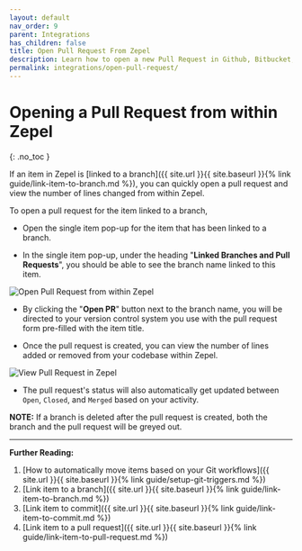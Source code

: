 ```yaml
---
layout: default
nav_order: 9
parent: Integrations
has_children: false
title: Open Pull Request From Zepel
description: Learn how to open a new Pull Request in Github, Bitbucket, or Gitlab using Zepel's UI.
permalink: integrations/open-pull-request/
---
```

# Opening a Pull Request from within Zepel
{: .no_toc }

If an item in Zepel is [linked to a branch]({{ site.url }}{{ site.baseurl }}{% link guide/link-item-to-branch.md %}), you can quickly open a pull request and view the number of lines changed from within Zepel.

To open a pull request for the item linked to a branch,

- Open the single item pop-up for the item that has been linked to a branch.

- In the single item pop-up, under the heading "**Linked Branches and Pull Requests**", you should be able to see the branch name linked to this item.

![Open Pull Request from within Zepel](/guide/assets/uploads/zepel-open-pull-request.png "Open Pull Request")

- By clicking the "**Open PR**" button next to the branch name, you will be directed to your version control system you use with the pull request form pre-filled with the item title.

- Once the pull request is created, you can view the number of lines added or removed from your codebase within Zepel.

![View Pull Request in Zepel](/guide/assets/uploads/zepel-pull-request-opened.png "View Pull Request")

- The pull request's status will also automatically get updated between ```Open```, ```Closed```, and ```Merged``` based on your activity.

**NOTE:** If a branch is deleted after the pull request is created, both the branch and the pull request will be greyed out.

---

__Further Reading:__ 

1. [How to automatically move items based on your Git workflows]({{ site.url }}{{ site.baseurl }}{% link guide/setup-git-triggers.md %})
1. [Link item to a branch]({{ site.url }}{{ site.baseurl }}{% link guide/link-item-to-branch.md %})
1. [Link item to commit]({{ site.url }}{{ site.baseurl }}{% link guide/link-item-to-commit.md %})
1. [Link item to a pull request]({{ site.url }}{{ site.baseurl }}{% link guide/link-item-to-pull-request.md %})
